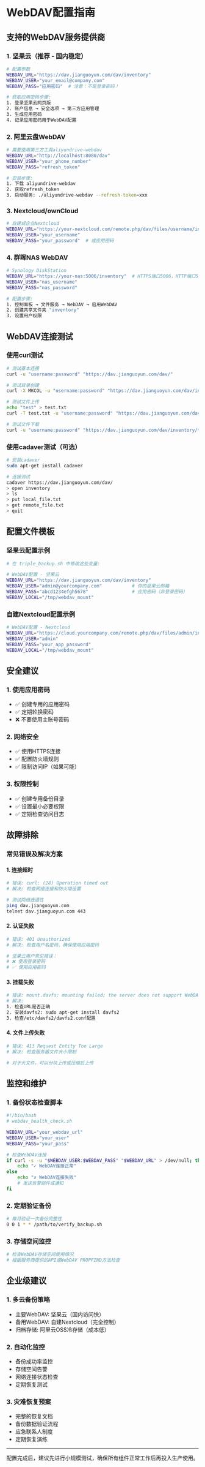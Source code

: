 # WebDAV配置指南

## 支持的WebDAV服务提供商

### 1. 坚果云（推荐 - 国内稳定）
```bash
# 配置参数
WEBDAV_URL="https://dav.jianguoyun.com/dav/inventory"
WEBDAV_USER="your_email@company.com"
WEBDAV_PASS="应用密码"  # 注意：不是登录密码！

# 获取应用密码步骤:
1. 登录坚果云网页版
2. 账户信息 → 安全选项 → 第三方应用管理
3. 生成应用密码
4. 记录应用密码用于WebDAV配置
```

### 2. 阿里云盘WebDAV
```bash
# 需要使用第三方工具aliyundrive-webdav
WEBDAV_URL="http://localhost:8080/dav"
WEBDAV_USER="your_phone_number"
WEBDAV_PASS="refresh_token"

# 安装步骤:
1. 下载 aliyundrive-webdav
2. 获取refresh_token
3. 启动服务: ./aliyundrive-webdav --refresh-token=xxx
```

### 3. Nextcloud/ownCloud
```bash
# 自建或企业Nextcloud
WEBDAV_URL="https://your-nextcloud.com/remote.php/dav/files/username/inventory"
WEBDAV_USER="your_username"
WEBDAV_PASS="your_password"  # 或应用密码
```

### 4. 群晖NAS WebDAV
```bash
# Synology DiskStation
WEBDAV_URL="https://your-nas:5006/inventory"  # HTTPS端口5006，HTTP端口5005
WEBDAV_USER="nas_username"  
WEBDAV_PASS="nas_password"

# 配置步骤:
1. 控制面板 → 文件服务 → WebDAV → 启用WebDAV
2. 创建共享文件夹 "inventory"
3. 设置用户权限
```

## WebDAV连接测试

### 使用curl测试
```bash
# 测试基本连接
curl -u "username:password" "https://dav.jianguoyun.com/dav/" 

# 测试目录创建
curl -X MKCOL -u "username:password" "https://dav.jianguoyun.com/dav/inventory"

# 测试文件上传
echo "test" > test.txt
curl -T test.txt -u "username:password" "https://dav.jianguoyun.com/dav/inventory/test.txt"

# 测试文件下载
curl -u "username:password" "https://dav.jianguoyun.com/dav/inventory/test.txt"
```

### 使用cadaver测试（可选）
```bash
# 安装cadaver
sudo apt-get install cadaver

# 连接测试
cadaver https://dav.jianguoyun.com/dav/
> open inventory
> ls
> put local_file.txt
> get remote_file.txt
> quit
```

## 配置文件模板

### 坚果云配置示例
```bash
# 在 triple_backup.sh 中修改这些变量:

# WebDAV配置 - 坚果云
WEBDAV_URL="https://dav.jianguoyun.com/dav/inventory"
WEBDAV_USER="admin@yourcompany.com"           # 你的坚果云邮箱
WEBDAV_PASS="abcd1234efgh5678"                # 应用密码（非登录密码）
WEBDAV_LOCAL="/tmp/webdav_mount"
```

### 自建Nextcloud配置示例  
```bash
# WebDAV配置 - Nextcloud
WEBDAV_URL="https://cloud.yourcompany.com/remote.php/dav/files/admin/inventory"
WEBDAV_USER="admin"
WEBDAV_PASS="your_app_password"
WEBDAV_LOCAL="/tmp/webdav_mount"
```

## 安全建议

### 1. 使用应用密码
- ✅ 创建专用的应用密码
- ✅ 定期轮换密码
- ❌ 不要使用主账号密码

### 2. 网络安全
- ✅ 使用HTTPS连接
- ✅ 配置防火墙规则
- ✅ 限制访问IP（如果可能）

### 3. 权限控制
- ✅ 创建专用备份目录
- ✅ 设置最小必要权限
- ✅ 定期检查访问日志

## 故障排除

### 常见错误及解决方案

#### 1. 连接超时
```bash
# 错误: curl: (28) Operation timed out
# 解决: 检查网络连接和防火墙设置

# 测试网络连通性
ping dav.jianguoyun.com
telnet dav.jianguoyun.com 443
```

#### 2. 认证失败
```bash
# 错误: 401 Unauthorized
# 解决: 检查用户名密码，确保使用应用密码

# 坚果云用户常见错误：
# ❌ 使用登录密码 
# ✅ 使用应用密码
```

#### 3. 挂载失败
```bash
# 错误: mount.davfs: mounting failed; the server does not support WebDAV
# 解决: 
1. 检查URL是否正确
2. 安装davfs2: sudo apt-get install davfs2
3. 检查/etc/davfs2/davfs2.conf配置
```

#### 4. 文件上传失败
```bash
# 错误: 413 Request Entity Too Large
# 解决: 检查服务器文件大小限制

# 对于大文件，可以分块上传或压缩后上传
```

## 监控和维护

### 1. 备份状态检查脚本
```bash
#!/bin/bash
# webdav_health_check.sh

WEBDAV_URL="your_webdav_url"
WEBDAV_USER="your_user"
WEBDAV_PASS="your_pass"

# 检查WebDAV连接
if curl -s -u "$WEBDAV_USER:$WEBDAV_PASS" "$WEBDAV_URL" > /dev/null; then
    echo "✓ WebDAV连接正常"
else
    echo "✗ WebDAV连接失败"
    # 发送告警邮件或通知
fi
```

### 2. 定期验证备份
```bash
# 每月验证一次备份完整性
0 0 1 * * /path/to/verify_backup.sh
```

### 3. 存储空间监控
```bash
# 检查WebDAV存储空间使用情况
# 根据服务商提供的API或WebDAV PROPFIND方法检查
```

## 企业级建议

### 1. 多云备份策略
- 主要WebDAV: 坚果云（国内访问快）
- 备用WebDAV: 自建Nextcloud（完全控制）
- 归档存储: 阿里云OSS冷存储（成本低）

### 2. 自动化监控
- 备份成功率监控
- 存储空间告警  
- 网络连接状态检查
- 定期恢复测试

### 3. 灾难恢复预案
- 完整的恢复文档
- 备份数据验证流程
- 应急联系人制度
- 定期恢复演练

---

配置完成后，建议先进行小规模测试，确保所有组件正常工作后再投入生产使用。